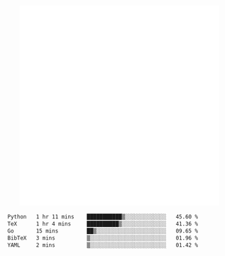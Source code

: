 <div align="center">
    <a href="https://konst.fish">
        <img src="https://raw.githubusercontent.com/konstfish/konstfish/master/fish.svg" alt="Logo" width="450"/>
    </a>
</div>

<!--START_SECTION:waka-->
```text
Python   1 hr 11 mins    ███████████▒░░░░░░░░░░░░░   45.60 % 
TeX      1 hr 4 mins     ██████████▒░░░░░░░░░░░░░░   41.36 % 
Go       15 mins         ██▒░░░░░░░░░░░░░░░░░░░░░░   09.65 % 
BibTeX   3 mins          ▒░░░░░░░░░░░░░░░░░░░░░░░░   01.96 % 
YAML     2 mins          ▒░░░░░░░░░░░░░░░░░░░░░░░░   01.42 % 
```
<!--END_SECTION:waka-->
